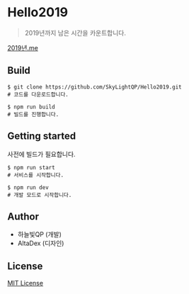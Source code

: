 # Hello2019
> 2019년까지 남은 시간을 카운트합니다.

[2019년.me](http://xn--2019-yy8p.me/)

## Build
```
$ git clone https://github.com/SkyLightQP/Hello2019.git
# 코드를 다운로드합니다.

$ npm run build
# 빌드를 진행합니다.
```

## Getting started
사전에 빌드가 필요합니다.
```
$ npm run start
# 서비스를 시작합니다.

$ npm run dev
# 개발 모드로 시작합니다.
```

## Author
- 하늘빛QP (개발)
- AltaDex (디자인)

## License
[MIT License](https://github.com/SkyLightQP/Hello2019/blob/master/LICENSE)

